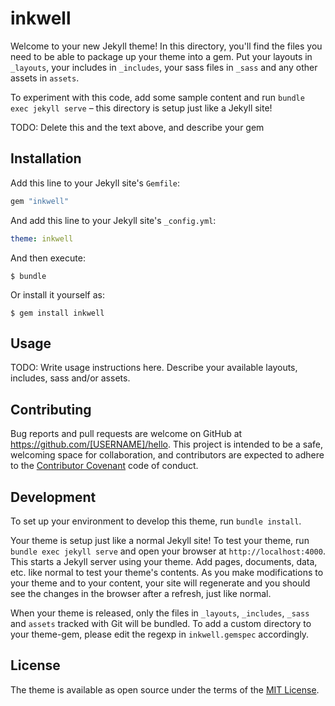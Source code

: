 # inkwell

Welcome to your new Jekyll theme! In this directory, you'll find the files you need to be able to package up your theme into a gem. Put your layouts in `_layouts`, your includes in `_includes`, your sass files in `_sass` and any other assets in `assets`.

To experiment with this code, add some sample content and run `bundle exec jekyll serve` – this directory is setup just like a Jekyll site!

TODO: Delete this and the text above, and describe your gem


## Installation

Add this line to your Jekyll site's `Gemfile`:

```ruby
gem "inkwell"
```

And add this line to your Jekyll site's `_config.yml`:

```yaml
theme: inkwell
```

And then execute:

    $ bundle

Or install it yourself as:

    $ gem install inkwell

## Usage

TODO: Write usage instructions here. Describe your available layouts, includes, sass and/or assets.

## Contributing

Bug reports and pull requests are welcome on GitHub at https://github.com/[USERNAME]/hello. This project is intended to be a safe, welcoming space for collaboration, and contributors are expected to adhere to the [Contributor Covenant](http://contributor-covenant.org) code of conduct.

## Development

To set up your environment to develop this theme, run `bundle install`.

Your theme is setup just like a normal Jekyll site! To test your theme, run `bundle exec jekyll serve` and open your browser at `http://localhost:4000`. This starts a Jekyll server using your theme. Add pages, documents, data, etc. like normal to test your theme's contents. As you make modifications to your theme and to your content, your site will regenerate and you should see the changes in the browser after a refresh, just like normal.

When your theme is released, only the files in `_layouts`, `_includes`, `_sass` and `assets` tracked with Git will be bundled.
To add a custom directory to your theme-gem, please edit the regexp in `inkwell.gemspec` accordingly.

## License

The theme is available as open source under the terms of the [MIT License](https://opensource.org/licenses/MIT).


